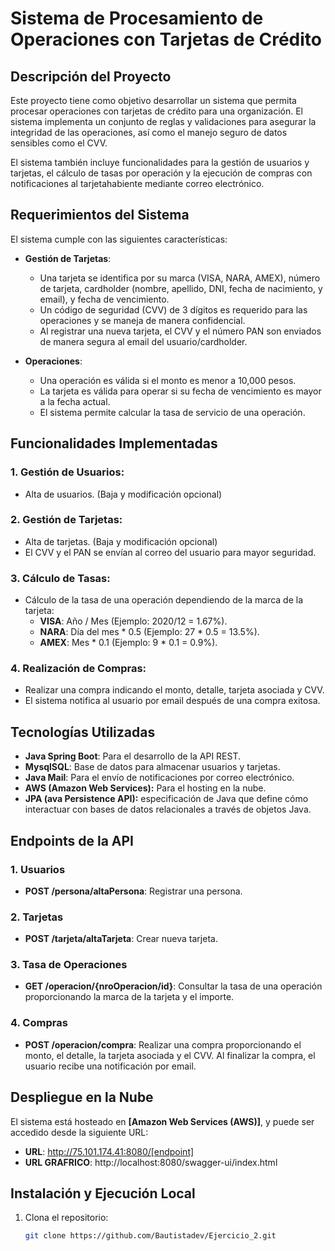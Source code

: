 # Sistema de Procesamiento de Operaciones con Tarjetas de Crédito

## Descripción del Proyecto

Este proyecto tiene como objetivo desarrollar un sistema que permita procesar operaciones con tarjetas de crédito para una organización. El sistema implementa un conjunto de reglas y validaciones para asegurar la integridad de las operaciones, así como el manejo seguro de datos sensibles como el CVV.

El sistema también incluye funcionalidades para la gestión de usuarios y tarjetas, el cálculo de tasas por operación y la ejecución de compras con notificaciones al tarjetahabiente mediante correo electrónico.

## Requerimientos del Sistema

El sistema cumple con las siguientes características:

- **Gestión de Tarjetas**:
    - Una tarjeta se identifica por su marca (VISA, NARA, AMEX), número de tarjeta, cardholder (nombre, apellido, DNI, fecha de nacimiento, y email), y fecha de vencimiento.
    - Un código de seguridad (CVV) de 3 dígitos es requerido para las operaciones y se maneja de manera confidencial.
    - Al registrar una nueva tarjeta, el CVV y el número PAN son enviados de manera segura al email del usuario/cardholder.

- **Operaciones**:
    - Una operación es válida si el monto es menor a 10,000 pesos.
    - La tarjeta es válida para operar si su fecha de vencimiento es mayor a la fecha actual.
    - El sistema permite calcular la tasa de servicio de una operación.

## Funcionalidades Implementadas

### 1. Gestión de Usuarios:
- Alta de usuarios. (Baja y modificación opcional)

### 2. Gestión de Tarjetas:
- Alta de tarjetas. (Baja y modificación opcional)
- El CVV y el PAN se envían al correo del usuario para mayor seguridad.

### 3. Cálculo de Tasas:
- Cálculo de la tasa de una operación dependiendo de la marca de la tarjeta:
    - **VISA**: Año / Mes (Ejemplo: 2020/12 = 1.67%).
    - **NARA**: Día del mes * 0.5 (Ejemplo: 27 * 0.5 = 13.5%).
    - **AMEX**: Mes * 0.1 (Ejemplo: 9 * 0.1 = 0.9%).

### 4. Realización de Compras:
- Realizar una compra indicando el monto, detalle, tarjeta asociada y CVV.
- El sistema notifica al usuario por email después de una compra exitosa.

## Tecnologías Utilizadas

- **Java Spring Boot**: Para el desarrollo de la API REST.
- **MysqlSQL**: Base de datos para almacenar usuarios y tarjetas.
- **Java Mail**: Para el envío de notificaciones por correo electrónico.
- **AWS (Amazon Web Services):** Para el hosting en la nube.
- **JPA (ava Persistence API):** especificación de Java que define cómo interactuar con bases de datos relacionales a través de objetos Java.

## Endpoints de la API

### 1. Usuarios
- **POST /persona/altaPersona**: Registrar una persona.

### 2. Tarjetas
- **POST /tarjeta/altaTarjeta**: Crear nueva tarjeta.

### 3. Tasa de Operaciones
- **GET /operacion/{nroOperacion/id}**: Consultar la tasa de una operación proporcionando la marca de la tarjeta y el importe.

### 4. Compras
- **POST /operacion/compra**: Realizar una compra proporcionando el monto, el detalle, la tarjeta asociada y el CVV. Al finalizar la compra, el usuario recibe una notificación por email.

## Despliegue en la Nube

El sistema está hosteado en **[Amazon Web Services (AWS)]**, y puede ser accedido desde la siguiente URL:

- **URL**: http://75.101.174.41:8080/[endpoint]
- **URL GRAFRICO**: http://localhost:8080/swagger-ui/index.html

## Instalación y Ejecución Local

1. Clona el repositorio:

   ```bash
   git clone https://github.com/Bautistadev/Ejercicio_2.git
   ```
